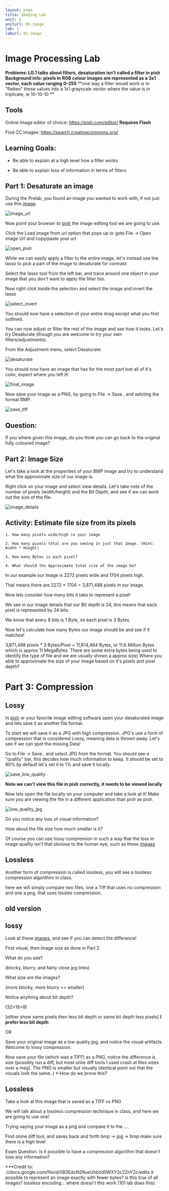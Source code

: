 ```yaml
---
layout: page
title: Imaging Lab
unit: 5
uniturl: 05-image
lab: 1
laburl: 01-image
---
```


Image Processing Lab
====================

**Problems: LG.1 talks about filters, desaturation isn't called a filter in pixlr**
**Background info: pixels in RGB colour images are represented as a 3x1 vector, each value ranging 0-255**
**one way a filter would work is to "flatten" these values into a 1x1 grayscale vector where the value is in triplicate, ie 10-10-10 **

Tools
-----
Online image editor of choice: https://pixlr.com/editor/ **Requires Flash**

Find CC images: https://search.creativecommons.org/

Learning Goals:
---------------
+ Be able to explain at a high level how a filter works 

+ Be able to explain loss of information in terms of filters

Part 1: Desaturate an image
---------------------------

During the Prelab, you found an image you wanted to work with, if not just use this [image](https://upload.wikimedia.org/wikipedia/commons/2/2f/There%27s_a_party%3F.jpg).

![image_url](img_url.png)

Now point your browser to [pixlr](https://pixlr.com/editor/) the image editing tool we are going to use.

Click the Load image from url option that pops up or goto File -> Open image Url and copy/paste your url

![open_pixlr](pixlr.png)

While we can easily apply a filter to the entire image, let's instead use the lasso to pick a part of the image to desaturate for contrast.

Select the lasso tool from the left bar, and trace around one object in your image that you *don't* want to apply the filter too.

Now right click inside the selection and select the image and invert the lasso 

![select_invert](invert.png)

You should now have a selection of your entire imag except what you first outlined. 

You can now adjust or filter the rest of the image and see how it looks. Let's try Desaturate (though you are welcome to try your own filters/adjustments).

From the Adjustment menu, select Desaturate.

![desaturate](desaturate.png)

You should now have an image that has for the most part lost all of it's color, expect where you left it!

![final_image](final_image.png) 

Now save your image as a PNG, by going to File -> Save.. and selcting the format BMP.

![save_tiff](save_tiff.png)

Question:
----------
If you where given this image, do you think you can go back to the original fully coloured image?


Part 2: Image Size
------------------

Let's take a look at the properities of your BMP image and try to understand what the approximate size of our image is.

Right click on your image and select view details. Let's take note of the number of pixels (width/height) and the Bit Depth, and see if we can work out the size of the file.

![image_details](image_details.png)

Activity: Estimate file size from its pixels
---------------------------------------------

	1. How many pixels wide/high is your image

	2. How many pixels total are you seeing in just that image. (Hint: Width * Hieght)

	3. How many Bytes is each pixel?

	4. What should the Approximate total size of the image be?

In our example our image is 2272 pixels wide and 1704 pixels high.

That means there are 2272 * 1704 = 3,871,488  pixels in our image.

Now lets consider how many bits it take to represent a pixel!

We see in our image details that our Bit depth is 24, this means that each pixel is represented by 24 bits.

We know that every 8 bits is 1 Byte, so each pixel is 3 Bytes. 

Now let's calculate how many Bytes our image should be and see if it matches!

3,871,488 pixels * 3 Bytes/Pixel = 11,614,464 Bytes, or 11.6 Million Bytes which is approx 11 MegaBytes. There are some extra bytes being used to identify the type of file and we are usually shown a approx size)	
Where you able to approximate the size of your image based on it's pixels and pixel depth?

Part 3: Compression
===================


Lossy
-----

In [pixlr](https://pixlr.com/editor/) or your favorite image editing software open your desaturated image and lets save it as another file format.

To start we will save it as a JPG with high compression. JPG's use a form of compression that is considered Lossy, meaning data is thrown away. Let's see if we can spot the missing Data!

Go to File -> Save.. and select JPG from the format. You should see a "quality" bar, this decides how much information to keep. It should be set to 80% by default let's set it to 1% and save it locally.

![save_low_quality](low_quality_jpg.png)

**Note we can't view this file in pixlr correctly, it needs to be viewed locally**

Now lets open the file locally on your computer and take a look at it! 
Make sure you are viewing the file in a different application than pixlr as pixlr.

![low_quality_jpg](desaturated_jpg_1.jpg)

Do you notice any loss of visual information?

How about the file size how much smaller is it?

Of course you can use lossy compression in such a way that the loss in image quality isn't that obvious to the human eye, such as these [images](https://en.wikipedia.org/wiki/File:Quality_comparison_jpg_vs_saveforweb.jpg)

Lossless
--------

Another form of compression is called lossless, you will see a lossless compression algorithim in class.

here we will simply compare two files, one a Tiff that uses no compression and one a png, that uses lossles compression.




old version
-----------


lossy
-----


Look at these [images](https://en.wikipedia.org/wiki/File:Quality_comparison_jpg_vs_saveforweb.jpg), and see if you can detect the difference!

First visual, then image size as done in Part 2

What do you see?

(blocky, blurry, and fairly close jpg links)

What size are the images?

(more blocky, more blurry == smaller)

Notice anything about bit depth?

(32>16>8)

[either show same pixels then less bit depth or same bit depth less pixels] **I prefer less bit depth**


OR

Save your original image as a low quality jpg, and notice the visual artifacts. Welcome to lossy compression.

Now save your file (which was a TIFF) as a PNG, notice the difference is size (possibly run a diff, but most onlie diff tools I used crash at files sizes over a meg). The PNG is smaller but visually identical point out that the visuals look the same..) <-How do we prove this?


Lossless
--------

Take a look at this image that is saved as a TIFF vs PNG

We will talk about a lossless compression technique in class, and here we are going to use one!

Trying saying your image as a png and compare it to the ....


Find onine diff tool, and saves back and forth bmp -> jpg -> bmp make sure there is a high level


Exam Question: Is it possible to have a compression algorithm that doesn't lose any information?


***Credit to: 
://docs.google.com/file/d/0B3EdcN2RueUhbVd5WXY2c2ZnY2c/edits it possible to represent an image exactly with fewer bytes? Is this true of all images? lossless encoding... where doesn't this work (101 lab does this).
